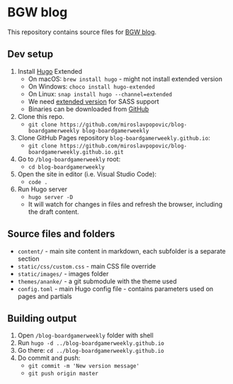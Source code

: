 # BGW blog

This repository contains source files for [BGW blog](https://blog.boardgamerweekly.com/).

## Dev setup

1. Install [Hugo](https://gohugo.io/getting-started/installing/) Extended
    - On macOS: `brew install hugo` - might not install extended version
    - On Windows: `choco install hugo-extended`
    - On Linux: `snap install hugo --channel=extended`
    - We need [extended version](https://gohugo.io/troubleshooting/faq/) for SASS support
    - Binaries can be downloaded from [GitHub](https://gohugo.io/troubleshooting/faq/)
3. Clone this repo.
    - `git clone https://github.com/miroslavpopovic/blog-boardgamerweekly blog-boardgamerweekly`
4. Clone GitHub Pages repository `blog-boardgamerweekly.github.io`:
    - `git clone https://github.com/miroslavpopovic/blog-boardgamerweekly.github.io.git`
5. Go to `/blog-boardgamerweekly` root:
    - `cd blog-boardgamerweekly`
6. Open the site in editor (i.e. Visual Studio Code):
    - `code .`
7. Run Hugo server
    - `hugo server -D`
    - It will watch for changes in files and refresh the browser, including the draft content.

## Source files and folders

- `content/` - main site content in markdown, each subfolder is a separate section
- `static/css/custom.css` - main CSS file override
- `static/images/` - images folder
- `themes/ananke/` - a git submodule with the theme used
- `config.toml` - main Hugo config file - contains parameters used on pages and partials

## Building output

1. Open `/blog-boardgamerweekly` folder with shell
2. Run `hugo -d ../blog-boardgamerweekly.github.io`
3. Go there: `cd ../blog-boardgamerweekly.github.io`
4. Do commit and push:
    - `git commit -m 'New version message'`
    - `git push origin master`
